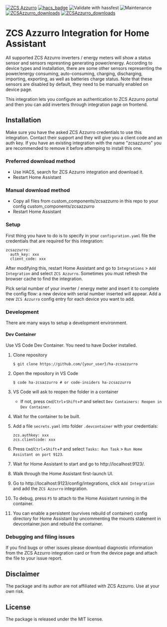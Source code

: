 [![ZCS Azzurro](https://img.shields.io/github/v/release/aturri/ha-zcsazzurro)](https://github.com/aturri/ha-zcsazzurro/releases/latest) [![hacs_badge](https://img.shields.io/badge/HACS-Default-blue.svg)](https://github.com/hacs/integration) ![Validate with hassfest](https://github.com/aturri/ha-zcsazzurro/workflows/Validate%20with%20hassfest/badge.svg) ![Maintenance](https://img.shields.io/maintenance/yes/2023.svg) [![ZCSAzzurro_downloads](https://img.shields.io/github/downloads/aturri/ha-zcsazzurro/total)](https://github.com/aturri/ha-zcsazzurro) [![ZCSAzzurro_downloads](https://img.shields.io/github/downloads/aturri/ha-zcsazzurro/latest/total)](https://github.com/aturri/ha-zcsazzurro)

# ZCS Azzurro Integration for Home Assistant

All supported ZCS Azzurro inverters / energy meters will show a status sensor and sensors represnting generating power/energy. According to device types and installation, there are some other sensors representing the power/energy consuming, auto-consuming, charging, discharging, importing, exporting, as well as batteries charge status. Note that these sensors are disabled by default, they need to be manually enabled on device page.

This integration lets you configure an authentication to ZCS Azzurro portal and then you can add inverters through integration page on frontend.

## Installation

Make sure you have the asked ZCS Azzurro credentials to use this integration. Contact their support and they will give you a client code and an auth key.
If you have an existing integration with the name "zcsazzurro" you are recommended to remove it before attemping to install this one.

### Preferred download method

- Use HACS, search for ZCS Azzurro integration and download it.
- Restart Home Assistant

### Manual download method

- Copy all files from custom_components/zcsazzurro in this repo to your config custom_components/zcsazzurro
- Restart Home Assistant

### Setup

First thing you have to do is to specify in your `configuration.yaml` file the credentials that are required for this integration:
```
zcsazzurro:
  auth_key: xxx
  client_code: xxx
```

After modifying this, restart Home Assistant and go to `Integrations` > `Add Integration` and select `ZCS Azzurro`. Sometimes you must refresh the browser cache to find the integration.

Pick serial number of your inverter / energy meter and insert it to complete the config flow: a new device with serial number inserted will appear. Add a new `ZCS Azzurro` config entry for each device you want to add.

### Development

There are many ways to setup a development environment.

#### Dev Container
Use VS Code Dev Container. You need to have Docker installed.

1. Clone repository

    ```console
    $ git clone https://github.com/{your_user}/ha-zcsazzurro
    ```
2. Open the repository in VS Code

    ```console
    $ code ha-zcsazzurro # or code-insiders ha-zcsazzurro
    ```
3. VS Code will ask to reopen the folder in a container
    - If not, press `Cmd`/`Ctrl`+`Shift`+`P` and select `Dev Containers: Reopen in Dev Container`.
4. Wait for the container to be built.
5. Add a file `secrets.yaml` into folder `.devcontainer` with your credentials:
    ```
    zcs.authkey: xxx
    zcs.clientcode: xxx
    ```
6. Press `Cmd`/`Ctrl`+`Shift`+`P` and select `Tasks: Run Task` > `Run Home Assistant on port 9123`.
7. Wait for Home Assistant to start and go to http://localhost:9123/.
8. Walk through the Home Assistant first-launch UI.
9. Go to http://localhost:9123/config/integrations, click `Add Integration` and add the `ZCS Azzurro` integration.
10. To debug, press `F5` to attach to the Home Assistant running in the container.
11. You can enable a persistent (survives rebuild of container) config directory for Home Assistant by uncommenting the mounts statement in devcontainer.json and rebuild the container.

### Debugging and filing issues

If you find bugs or other issues please download diagnostic information from the ZCS Azzurro integration card or from the device page and attach the file to your issue report.

## Disclaimer

The package and its author are not affiliated with ZCS Azzurro. Use at your own risk.

## License

The package is released under the MIT license.
